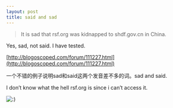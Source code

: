 ```yaml
---
layout: post
title: said and sad
---
```


>It is sad that rsf.org was kidnapped to shdf.gov.cn in China.

  Yes, sad, not said. I have tested.

  

[http://blogoscoped.com/forum/111227.html](http://blogoscoped.com/forum/111227.html)

一个不错的例子说明sad和said这两个发音差不多的词。sad and said. 

I don’t know what the hell rsf.org is since i can’t access it. 

![:)](http://www.rijiben.org/smilies/icon_smile.gif)
